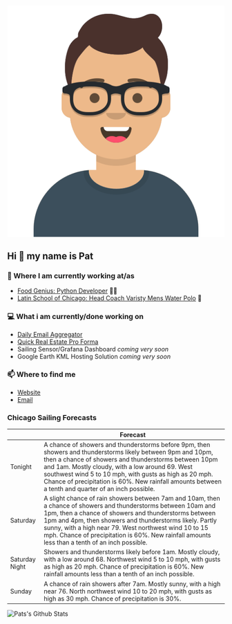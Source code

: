 [![Social banner for p-j-falconer](https://raw.githubusercontent.com/P-J-FALCONER/P-J-FALCONER/master/assets/avataaars.svg)](https://patfalconer.com/)
## Hi :wave: my name is Pat

### 💼 Where I am currently working at/as
- [Food Genius: Python Developer](https://getfoodgenius.com/) 🍔🐍
- [Latin School of Chicago: Head Coach Varisty Mens Water Polo](https://www.latinschool.org/) 🤽


### 💻 What i am currently/done working on
 - [Daily Email Aggregator](https://github.com/P-J-FALCONER/dott_daily_mail)
 - [Quick Real Estate Pro Forma](https://github.com/P-J-FALCONER/henry)
 - Sailing Sensor/Grafana Dashboard *coming very soon*
 - Google Earth KML Hosting Solution *coming very soon*

### 📫 Where to find me
 - [Website](https://patfalconer.com/)
 - [Email](mailto:patrick.j.falconer@gmail.com)


### Chicago Sailing Forecasts
|   | Forecast  |
|---|---|
| Tonight | A chance of showers and thunderstorms before 9pm, then showers and thunderstorms likely between 9pm and 10pm, then a chance of showers and thunderstorms between 10pm and 1am. Mostly cloudy, with a low around 69. West southwest wind 5 to 10 mph, with gusts as high as 20 mph. Chance of precipitation is 60%. New rainfall amounts between a tenth and quarter of an inch possible. |
| Saturday | A slight chance of rain showers between 7am and 10am, then a chance of showers and thunderstorms between 10am and 1pm, then a chance of showers and thunderstorms between 1pm and 4pm, then showers and thunderstorms likely. Partly sunny, with a high near 79. West northwest wind 10 to 15 mph. Chance of precipitation is 60%. New rainfall amounts less than a tenth of an inch possible. |
| Saturday Night | Showers and thunderstorms likely before 1am. Mostly cloudy, with a low around 68. Northwest wind 5 to 10 mph, with gusts as high as 20 mph. Chance of precipitation is 60%. New rainfall amounts less than a tenth of an inch possible. |
| Sunday | A chance of rain showers after 7am. Mostly sunny, with a high near 76. North northwest wind 10 to 20 mph, with gusts as high as 30 mph. Chance of precipitation is 30%. |

![Pats's Github Stats](https://github-readme-stats.vercel.app/api?username=p-j-falconer&show_icons=true&theme=radical)
